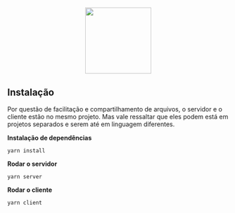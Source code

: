 <h1 align="center">
  <img width="150px" src="https://user-images.githubusercontent.com/15862643/170051637-c0cb75d8-236d-4c94-9d42-78cebecfd530.png" />
</h1>

## Instalação

Por questão de facilitação e compartilhamento de arquivos, o servidor e o cliente estão no mesmo projeto.
Mas vale ressaltar que eles podem está em projetos separados e serem até em linguagem diferentes.

**Instalação de dependências**

```
yarn install
```

**Rodar o servidor**

```
yarn server
```

**Rodar o cliente**

```
yarn client
```
